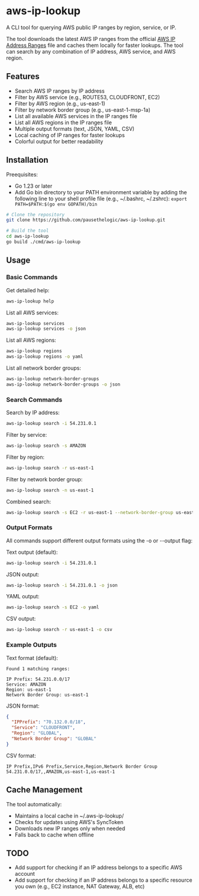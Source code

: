 # aws-ip-lookup

A CLI tool for querying AWS public IP ranges by region, service, or IP.

The tool downloads the latest AWS IP ranges from the official [AWS IP Address Ranges](https://ip-ranges.amazonaws.com/ip-ranges.json) file and caches them locally for faster lookups. The tool can search by any combination of IP address, AWS service, and AWS region.

## Features

- Search AWS IP ranges by IP address
- Filter by AWS service (e.g., ROUTE53, CLOUDFRONT, EC2)
- Filter by AWS region (e.g., us-east-1)
- Filter by network border group (e.g., us-east-1-msp-1a)
- List all available AWS services in the IP ranges file
- List all AWS regions in the IP ranges file
- Multiple output formats (text, JSON, YAML, CSV)
- Local caching of IP ranges for faster lookups
- Colorful output for better readability

## Installation

Preequisites:
- Go 1.23 or later 
- Add Go bin directory to your PATH environment variable by adding the following line to your shell profile file (e.g., ~/.bashrc, ~/.zshrc): `export PATH=$PATH:$(go env GOPATH)/bin`

```bash
# Clone the repository
git clone https://github.com/pausethelogic/aws-ip-lookup.git

# Build the tool
cd aws-ip-lookup
go build ./cmd/aws-ip-lookup
```

## Usage

### Basic Commands

Get detailed help:
```bash
aws-ip-lookup help
```

List all AWS services:
```bash
aws-ip-lookup services
aws-ip-lookup services -o json
```

List all AWS regions:
```bash
aws-ip-lookup regions
aws-ip-lookup regions -o yaml
```

List all network border groups:
```bash
aws-ip-lookup network-border-groups
aws-ip-lookup network-border-groups -o json
```

### Search Commands

Search by IP address:
```bash
aws-ip-lookup search -i 54.231.0.1
```

Filter by service:
```bash
aws-ip-lookup search -s AMAZON
```

Filter by region:
```bash
aws-ip-lookup search -r us-east-1
```

Filter by network border group:
```bash
aws-ip-lookup search -n us-east-1
```

Combined search:
```bash
aws-ip-lookup search -s EC2 -r us-east-1 --network-border-group us-east-1
```

### Output Formats

All commands support different output formats using the -o or --output flag:

Text output (default):
```bash
aws-ip-lookup search -i 54.231.0.1
```

JSON output:
```bash
aws-ip-lookup search -i 54.231.0.1 -o json
```

YAML output:
```bash
aws-ip-lookup search -s EC2 -o yaml
```

CSV output:
```bash
aws-ip-lookup search -r us-east-1 -o csv
```

### Example Outputs

Text format (default):
```
Found 1 matching ranges:

IP Prefix: 54.231.0.0/17
Service: AMAZON
Region: us-east-1
Network Border Group: us-east-1
```

JSON format:
```json
{
  "IPPrefix": "70.132.0.0/18",
  "Service": "CLOUDFRONT",
  "Region": "GLOBAL",
  "Network Border Group": "GLOBAL"
}
```

CSV format:
```csv
IP Prefix,IPv6 Prefix,Service,Region,Network Border Group
54.231.0.0/17,,AMAZON,us-east-1,us-east-1
```

## Cache Management

The tool automatically:
- Maintains a local cache in ~/.aws-ip-lookup/
- Checks for updates using AWS's SyncToken
- Downloads new IP ranges only when needed
- Falls back to cache when offline

## TODO

- Add support for checking if an IP address belongs to a specific AWS account
- Add support for checking if an IP address belongs to a specific resource you own (e.g., EC2 instance, NAT Gateway, ALB, etc)
